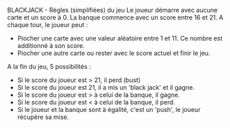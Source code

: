 BLACKJACK - Règles (simplifiées) du jeu
Le joueur démarre avec aucune carte et un score à 0.
La banque commence avec un score entre 16 et 21.
A chaque tour, le joueur peut :
- Piocher une carte avec une valeur aléatoire entre 1 et 11. Ce nombre est additionné à son score.
- Piocher une autre carte ou rester avec le score actuel et finir le jeu.

A la fin du jeu, 5 possibilités :
- Si le score du joueur est > 21, il perd (bust)
- Si le score du joueur est 21, il a mis un 'black jack' et il gagne.
- Si le score du joueur est > à celui de la banque, il gagne.
- Si le score du joueur est < à celui de la banque, il perd.
- Si le joueur et la banque sont à égalité, c'est un 'push', le joueur récupère sa mise.
